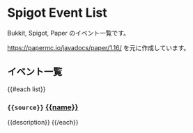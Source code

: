 # Spigot Event List
Bukkit, Spigot, Paper のイベント一覧です。

https://papermc.io/javadocs/paper/1.16/ を元に作成しています。

## イベント一覧
{{#each list}}
### `{{source}}` [{{name}}]({{link}})
{{description}}
{{/each}}
